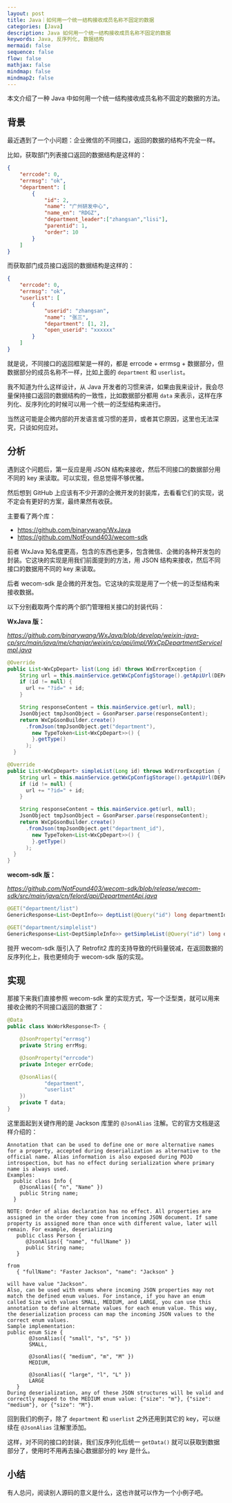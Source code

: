 ```yaml
---
layout: post
title: Java｜如何用一个统一结构接收成员名称不固定的数据
categories: [Java]
description: Java 如何用一个统一结构接收成员名称不固定的数据
keywords: Java, 反序列化, 数据结构
mermaid: false
sequence: false
flow: false
mathjax: false
mindmap: false
mindmap2: false
---
```


本文介绍了一种 Java 中如何用一个统一结构接收成员名称不固定的数据的方法。

## 背景

最近遇到了一个小问题：企业微信的不同接口，返回的数据的结构不完全一样。

比如，获取部门列表接口返回的数据结构是这样的：

```json
{
    "errcode": 0,
    "errmsg": "ok",
    "department": [
        {
            "id": 2,
            "name": "广州研发中心",
            "name_en": "RDGZ",
            "department_leader":["zhangsan","lisi"],
            "parentid": 1,
            "order": 10
        }
    ]
}
```

而获取部门成员接口返回的数据结构是这样的：

```json
{
    "errcode": 0,
    "errmsg": "ok",
    "userlist": [
        {
            "userid": "zhangsan",
            "name": "张三",
            "department": [1, 2],
            "open_userid": "xxxxxx"
        }
    ]
}
```

就是说，不同接口的返回框架是一样的，都是 errcode + errmsg + 数据部分，但数据部分的成员名称不一样，比如上面的 `department` 和 `userlist`。

我不知道为什么这样设计，从 Java 开发者的习惯来讲，如果由我来设计，我会尽量保持接口返回的数据结构的一致性，比如数据部分都用 `data` 来表示，这样在序列化、反序列化的时候可以用一个统一的泛型结构来进行。

当然这可能是企微内部的开发语言或习惯的差异，或者其它原因，这里也无法深究，只谈如何应对。

## 分析

遇到这个问题后，第一反应是用 JSON 结构来接收，然后不同接口的数据部分用不同的 key 来读取。可以实现，但总觉得不够优雅。

然后想到 GitHub 上应该有不少开源的企微开发的封装库，去看看它们的实现，说不定会有更好的方案，最终果然有收获。

主要看了两个库：

- https://github.com/binarywang/WxJava
- https://github.com/NotFound403/wecom-sdk

前者 WxJava 知名度更高，包含的东西也更多，包含微信、企微的各种开发包的封装。它这块的实现是用我们前面提到的方法，用 JSON 结构来接收，然后不同接口的数据用不同的 key 来读取。

后者 wecom-sdk 是企微的开发包。它这块的实现是用了一个统一的泛型结构来接收数据。

以下分别截取两个库的两个部门管理相关接口的封装代码：

**WxJava 版：**

*https://github.com/binarywang/WxJava/blob/develop/weixin-java-cp/src/main/java/me/chanjar/weixin/cp/api/impl/WxCpDepartmentServiceImpl.java*

```java
@Override
public List<WxCpDepart> list(Long id) throws WxErrorException {
    String url = this.mainService.getWxCpConfigStorage().getApiUrl(DEPARTMENT_LIST);
    if (id != null) {
      url += "?id=" + id;
    }

    String responseContent = this.mainService.get(url, null);
    JsonObject tmpJsonObject = GsonParser.parse(responseContent);
    return WxCpGsonBuilder.create()
      .fromJson(tmpJsonObject.get("department"),
        new TypeToken<List<WxCpDepart>>() {
        }.getType()
      );
  }

@Override
public List<WxCpDepart> simpleList(Long id) throws WxErrorException {
    String url = this.mainService.getWxCpConfigStorage().getApiUrl(DEPARTMENT_SIMPLE_LIST);
    if (id != null) {
      url += "?id=" + id;
    }

    String responseContent = this.mainService.get(url, null);
    JsonObject tmpJsonObject = GsonParser.parse(responseContent);
    return WxCpGsonBuilder.create()
      .fromJson(tmpJsonObject.get("department_id"),
        new TypeToken<List<WxCpDepart>>() {
        }.getType()
      );
  }
}
```

**wecom-sdk 版：**

*https://github.com/NotFound403/wecom-sdk/blob/release/wecom-sdk/src/main/java/cn/felord/api/DepartmentApi.java*

```java
@GET("department/list")
GenericResponse<List<DeptInfo>> deptList(@Query("id") long departmentId) throws WeComException;

@GET("department/simplelist")
GenericResponse<List<DeptSimpleInfo>> getSimpleList(@Query("id") long departmentId) throws WeComException;
```

抛开 wecom-sdk 版引入了 Retrofit2 库的支持导致的代码量锐减，在返回数据的反序列化上，我也更倾向于 wecom-sdk 版的实现。

## 实现

那接下来我们直接参照 wecom-sdk 里的实现方式，写一个泛型类，就可以用来接收企微的不同接口返回的数据了：

```java
@Data
public class WxWorkResponse<T> {

    @JsonProperty("errmsg")
    private String errMsg;

    @JsonProperty("errcode")
    private Integer errCode;

    @JsonAlias({
            "department",
            "userlist"
    })
    private T data;
}
```

这里面起到关键作用的是 Jackson 库里的 `@JsonAlias` 注解。它的官方文档是这样介绍的：

```
Annotation that can be used to define one or more alternative names for a property, accepted during deserialization as alternative to the official name. Alias information is also exposed during POJO introspection, but has no effect during serialization where primary name is always used.
Examples:
  public class Info {
    @JsonAlias({ "n", "Name" })
    public String name;
  }
  
NOTE: Order of alias declaration has no effect. All properties are assigned in the order they come from incoming JSON document. If same property is assigned more than once with different value, later will remain. For example, deserializing
   public class Person {
      @JsonAlias({ "name", "fullName" })
      public String name;
   }
   
from
   { "fullName": "Faster Jackson", "name": "Jackson" }
   
will have value "Jackson".
Also, can be used with enums where incoming JSON properties may not match the defined enum values. For instance, if you have an enum called Size with values SMALL, MEDIUM, and LARGE, you can use this annotation to define alternate values for each enum value. This way, the deserialization process can map the incoming JSON values to the correct enum values.
Sample implementation:
public enum Size {
       @JsonAlias({ "small", "s", "S" })
       SMALL,
  
       @JsonAlias({ "medium", "m", "M" })
       MEDIUM,
  
       @JsonAlias({ "large", "l", "L" })
       LARGE
   }
During deserialization, any of these JSON structures will be valid and correctly mapped to the MEDIUM enum value: {"size": "m"}, {"size": "medium"}, or {"size": "M"}.
```

回到我们的例子，除了 `department` 和 `userlist` 之外还用到其它的 key，可以继续在 `@JsonAlias` 注解里添加。

这样，对不同的接口的封装，我们反序列化后统一 `getData()` 就可以获取到数据部分了，使用时不用再去操心数据部分的 key 是什么。

## 小结

有人总问，阅读别人源码的意义是什么，这也许就可以作为一个小例子吧。